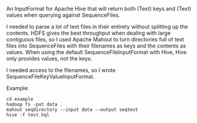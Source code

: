 An InputFormat for Apache Hive that will return both (Text) keys and (Text) values when querying against SequenceFiles.

I needed to parse a lot of text files in their entirety without splitting up the contents. HDFS gives the best throughput when dealing with large contiguous files, so I used Apache Mahout to turn directories full of text files into SequenceFiles with their filenames as keys and the contents as values. When using the default SequenceFileInputFormat with Hive, Hive only provides values, not the keys.

I needed access to the filenames, so I wrote SequenceFileKeyValueInputFormat.

Example:
```
cd example
hadoop fs -put data .
mahout seqdirectory --input data --output seqtest
hive -f test.hql
```
